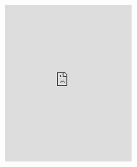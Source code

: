 <p></p>
<!-- <div align = "center">
<video width=80% controls muted = "false">
    <source src="/content/research/cu-icar/presentation.mp4" type="video/mp4">
    Your browser does not support the video tag.  
</video>
</div> -->

<div align = "center">
<iframe style="width:80%; height:500px;" src="https://www.youtube.com/embed/JLpnTd5wdeM" title="YouTube video player" frameborder="0" allow="accelerometer; autoplay; clipboard-write; encrypted-media; gyroscope; picture-in-picture" allowfullscreen></iframe>
</div>
<!-- <object data="/content/research/afrl/Probabilistically_Conservative_Paper.pdf" type="application/pdf" width="100%" height="100%">
    <p>It appears you don't have a PDF plugin for this browser.
    No biggie... you can <a href="/content/research/afrl/Probabilistically_Conservative_Paper.pdf">click here to
    download the PDF file.</a></p>
</object> -->

